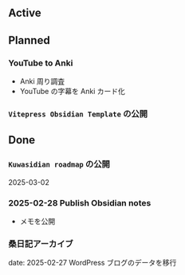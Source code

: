 ## Active


## Planned
### YouTube to Anki
- Anki 周り調査
- YouTube の字幕を Anki カード化
### `Vitepress Obsidian Template` の公開


## Done
### `Kuwasidian roadmap` の公開
2025-03-02
### 2025-02-28 Publish Obsidian notes
- メモを公開
### 桑日記アーカイブ
date: 2025-02-27
WordPress ブログのデータを移行
